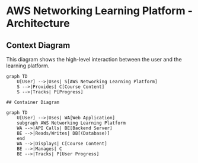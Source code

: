 # AWS Networking Learning Platform - Architecture

## Context Diagram
This diagram shows the high-level interaction between the user and the learning platform.

```mermaid
graph TD
    U[User] -->|Uses| S[AWS Networking Learning Platform]
    S -->|Provides| C[Course Content]
    S -->|Tracks| P[Progress]

## Container Diagram

graph TD
    U[User] -->|Uses| WA[Web Application]
    subgraph AWS Networking Learning Platform
    WA -->|API Calls| BE[Backend Server]
    BE -->|Reads/Writes| DB[(Database)]
    end
    WA -->|Displays| C[Course Content]
    BE -->|Manages| C
    BE -->|Tracks| P[User Progress]
